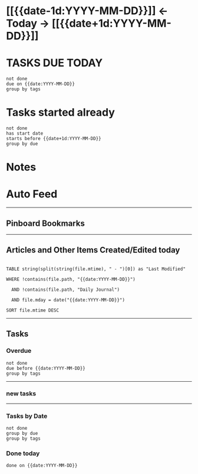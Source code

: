 # [[{{date-1d:YYYY-MM-DD}}]] <- Today -> [[{{date+1d:YYYY-MM-DD}}]]

# TASKS DUE TODAY
```tasks
not done
due on {{date:YYYY-MM-DD}}
group by tags
```

# Tasks started already 
```tasks
not done
has start date
starts before {{date+1d:YYYY-MM-DD}}
group by due
```

# Notes











# Auto Feed
-----
## Pinboard Bookmarks



--------
## Articles and Other Items Created/Edited today

```dataview

TABLE string(split(string(file.mtime), " - ")[0]) as "Last Modified"

WHERE !contains(file.path, "{{date:YYYY-MM-DD}}")

  AND !contains(file.path, "Daily Journal")

  AND file.mday = date("{{date:YYYY-MM-DD}}")

SORT file.mtime DESC

```

---
## Tasks
### Overdue
```tasks
not done
due before {{date:YYYY-MM-DD}}
group by tags
```


--------
### new tasks


--------
### Tasks by Date
```tasks
not done
group by due
group by tags
```

### Done today
```tasks
done on {{date:YYYY-MM-DD}}
```
